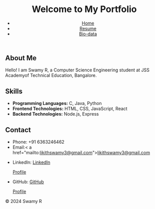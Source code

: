 <!DOCTYPE html>

<html lang="en">

<head>



<link rel="stylesheet" href="https://github.com/likith3swamy/MyPortfolio/blob/main/Style.css">

</head>

<body>

<header>

<h1>Welcome to My Portfolio</h1>

<nav>

<ul>

<li><a href="index.html">Home</a></li>

<li><a href="resume.html">Resume</a></li>

<li><a href="biodata.html">Bio-data</a></li>

</ul>

</nav>

</header>

<main>

<section id="about">

<h2>About Me</h2>

<p>

Hello! I am Swamy R, a Computer Science Engineering student at JSS Academyof Technical Education, Bangalore.

</p>

</section>

<section id="skills">

<h2>Skills</h2>

<ul>

<li><strong>Programming Languages:</strong> C, Java, Python</li>

<li><strong>Frontend Technologies:</strong> HTML, CSS, JavaScript, React</li>

<li><strong>Backend Technologies:</strong> Node.js, Express</li>

</ul>

</section>

<section id="contact">

<h2>Contact</h2>

<ul>

<li>Phone: +91 6363246462</li>

<li>Email:<a

< a href="mailto:likithswamy3@gmail.com">likithswamy3@gmail.com</a></li>

<li>LinkedIn: <a href="https://www.linkedin.com/in/Swamy R"target="blank">LinkedIn

Profile</a></li>

<li>GitHub: <a href="https://github.com/Swamy_R" target="_blank">GitHub

Profile</a></li>

</ul>

</section>

</main>

<footer>

<p>&copy; 2024 Swamy R</p>

</footer>

</body>

</html>
